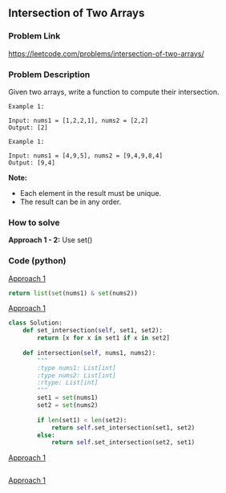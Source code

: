 ## Intersection of Two Arrays

### Problem Link

https://leetcode.com/problems/intersection-of-two-arrays/

### Problem Description 

Given two arrays, write a function to compute their intersection.

```
Example 1: 

Input: nums1 = [1,2,2,1], nums2 = [2,2]
Output: [2]

```

```
Example 1: 

Input: nums1 = [4,9,5], nums2 = [9,4,9,8,4]
Output: [9,4]

```

**Note:**

* Each element in the result must be unique.
* The result can be in any order.

### How to solve 

**Approach 1 - 2:** 
Use set()


### Code (python)

[Approach 1](https://github.com/yanray/leetcode/blob/master/problems/0349Intersection_of_Two_Arrays/0349Intersection_of_Two_Arrays1.py)

```python
return list(set(nums1) & set(nums2))
```


[Approach 1](https://github.com/yanray/leetcode/blob/master/problems/0349Intersection_of_Two_Arrays/0349Intersection_of_Two_Arrays2.py)

```python
class Solution:
    def set_intersection(self, set1, set2):
        return [x for x in set1 if x in set2]
        
    def intersection(self, nums1, nums2):
        """
        :type nums1: List[int]
        :type nums2: List[int]
        :rtype: List[int]
        """  
        set1 = set(nums1)
        set2 = set(nums2)
        
        if len(set1) < len(set2):
            return self.set_intersection(set1, set2)
        else:
            return self.set_intersection(set2, set1)
```


[Approach 1](https://github.com/yanray/leetcode/blob/master/problems/0349Intersection_of_Two_Arrays/0349Intersection_of_Two_Arrays1.py)

```python

```


[Approach 1](https://github.com/yanray/leetcode/blob/master/problems/0349Intersection_of_Two_Arrays/0349Intersection_of_Two_Arrays1.py)

```python

```
